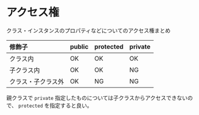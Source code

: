 # アクセス権

クラス・インスタンスのプロパティなどについてのアクセス権まとめ

|修飾子|public|protected|private|
|:--|:--|:--|:--|
|クラス内|OK|OK|OK|
|子クラス内|OK|OK|NG|
|クラス・子クラス外|OK|NG|NG|

親クラスで `private` 指定したものについては子クラスからアクセスできないので、 `protected` を指定すると良い。

